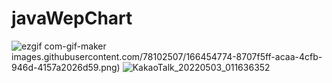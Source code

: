 # javaWepChart
![ezgif com-gif-maker](https://user-images.githubusercontent.com/78102507/166454594-f3524bb3-de76-4205-b616-0d235c84bf27.gif)
images.githubusercontent.com/78102507/166454774-8707f5ff-acaa-4cfb-946d-4157a2026d59.png)
![KakaoTalk_20220503_011636352](https://user-images.githubusercontent.com/78102507/166454779-5d1f8675-d66a-4366-bd3a-a63ef89d59e0.png)
